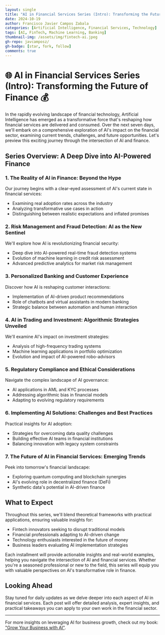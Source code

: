 ```yaml
---
layout: single
title: "AI in Financial Services Series (Intro): Transforming the Future of Finance"
date: 2024-10-19
author: Francisco Javier Campos Zabala
categories: [Artificial Intelligence, Financial Services, Technology]
tags: [AI, FinTech, Machine Learning, Banking]
thumbnail-img: /assets/img/fintech-ai.jpeg
gh-repo: javcamposz/
gh-badge: [star, fork, follow]
comments: true
---
```


# 🌐 AI in Financial Services Series (Intro): Transforming the Future of Finance 💰

In the rapidly evolving landscape of financial technology, Artificial Intelligence has emerged as a transformative force that's reshaping how financial services are delivered and consumed. Over the next seven days, we'll embark on a comprehensive exploration of AI's impact on the financial sector, examining current trends, challenges, and future opportunities. Let's preview this exciting journey through the intersection of AI and finance.

## Series Overview: A Deep Dive into AI-Powered Finance

### 1. The Reality of AI in Finance: Beyond the Hype
Our journey begins with a clear-eyed assessment of AI's current state in financial services:
- Examining real adoption rates across the industry
- Analyzing transformative use cases in action
- Distinguishing between realistic expectations and inflated promises

### 2. Risk Management and Fraud Detection: AI as the New Sentinel
We'll explore how AI is revolutionizing financial security:
- Deep dive into AI-powered real-time fraud detection systems
- Evolution of machine learning in credit risk assessment
- Advanced predictive analytics for market risk management

### 3. Personalized Banking and Customer Experience
Discover how AI is reshaping customer interactions:
- Implementation of AI-driven product recommendations
- Role of chatbots and virtual assistants in modern banking
- Strategic balance between automation and human interaction

### 4. AI in Trading and Investment: Algorithmic Strategies Unveiled
We'll examine AI's impact on investment strategies:
- Analysis of high-frequency trading systems
- Machine learning applications in portfolio optimization
- Evolution and impact of AI-powered robo-advisors

### 5. Regulatory Compliance and Ethical Considerations
Navigate the complex landscape of AI governance:
- AI applications in AML and KYC processes
- Addressing algorithmic bias in financial models
- Adapting to evolving regulatory requirements

### 6. Implementing AI Solutions: Challenges and Best Practices
Practical insights for AI adoption:
- Strategies for overcoming data quality challenges
- Building effective AI teams in financial institutions
- Balancing innovation with legacy system constraints

### 7. The Future of AI in Financial Services: Emerging Trends
Peek into tomorrow's financial landscape:
- Exploring quantum computing and blockchain synergies
- AI's evolving role in decentralized finance (DeFi)
- Synthetic data's potential in AI-driven finance

## What to Expect

Throughout this series, we'll blend theoretical frameworks with practical applications, ensuring valuable insights for:
- Fintech innovators seeking to disrupt traditional models
- Financial professionals adapting to AI-driven change
- Technology enthusiasts interested in the future of money
- Business leaders evaluating AI implementation strategies

Each installment will provide actionable insights and real-world examples, helping you navigate the intersection of AI and financial services. Whether you're a seasoned professional or new to the field, this series will equip you with valuable perspectives on AI's transformative role in finance.

## Looking Ahead

Stay tuned for daily updates as we delve deeper into each aspect of AI in financial services. Each post will offer detailed analysis, expert insights, and practical takeaways you can apply to your own work in the financial sector.

---

For more insights on leveraging AI for business growth, check out my book: ["Grow Your Business with AI"](https://bit.ly/4b31PEG).